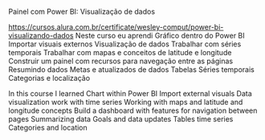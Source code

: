 Painel com Power BI: Visualização de dados

https://cursos.alura.com.br/certificate/wesley-comput/power-bi-visualizando-dados
Neste curso eu aprendi
Gráfico dentro do Power BI
Importar visuais externos
Visualização de dados
Trabalhar com séries temporais
Trabalhar com mapas e conceitos de latitude e longitude
Construir um painel com recursos para navegação entre as páginas
Resumindo dados
Metas e atualizados de dados
Tabelas
Séries temporais
Categorias e localização

In this course I learned
Chart within Power BI
Import external visuals
Data visualization
work with time series
Working with maps and latitude and longitude concepts
Build a dashboard with features for navigation between pages
Summarizing data
Goals and data updates
Tables
time series
Categories and location


